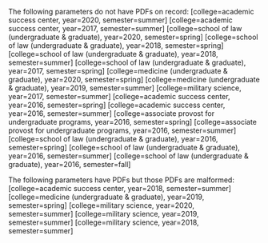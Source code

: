 

The following parameters do not have PDFs on record:
  [college=academic success center, year=2020, semester=summer] 
  [college=academic success center, year=2017, semester=summer] 
  [college=school of law (undergraduate & graduate), year=2020, semester=spring] 
  [college=school of law (undergraduate & graduate), year=2018, semester=spring] 
  [college=school of law (undergraduate & graduate), year=2018, semester=summer] 
  [college=school of law (undergraduate & graduate), year=2017, semester=spring] 
  [college=medicine (undergraduate & graduate), year=2020, semester=spring] 
  [college=medicine (undergraduate & graduate), year=2019, semester=summer] 
  [college=military science, year=2017, semester=summer] 
  [college=academic success center, year=2016, semester=spring] 
  [college=academic success center, year=2016, semester=summer] 
  [college=associate provost for undergraduate programs, year=2016, semester=spring] 
  [college=associate provost for undergraduate programs, year=2016, semester=summer] 
  [college=school of law (undergraduate & graduate), year=2016, semester=spring] 
  [college=school of law (undergraduate & graduate), year=2016, semester=summer] 
  [college=school of law (undergraduate & graduate), year=2016, semester=fall] 
  
  
The following parameters have PDFs but those PDFs are malformed:
  [college=academic success center, year=2018, semester=summer] 
  [college=medicine (undergraduate & graduate), year=2019, semester=spring]
  [college=military science, year=2020, semester=summer] 
  [college=military science, year=2019, semester=summer] 
  [college=military science, year=2018, semester=summer] 
